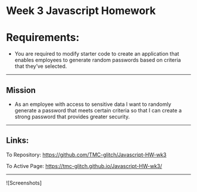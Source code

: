 # Week 3 Javascript Homework

# Requirements:

- You are required to modify starter code to create an application that enables employees to generate random passwords based on criteria that they’ve selected.

---

## Mission

- As an employee with access to sensitive data I want to randomly generate a password that meets certain criteria so that I can create a strong password that provides greater security.

---

## Links:

To Repository:
https://github.com/TMC-glitch/Javascript-HW-wk3

To Active Page: https://tmc-glitch.github.io/Javascript-HW-wk3/

---

![Screenshots]
